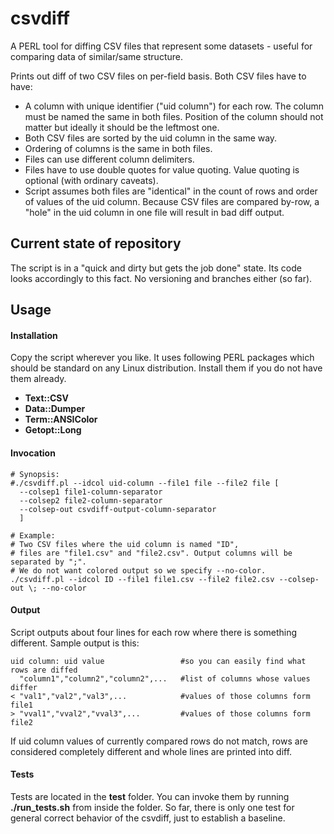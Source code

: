 # csvdiff
A PERL tool for diffing CSV files that represent some datasets - useful for comparing data of similar/same structure.

Prints out diff of two CSV files on per-field basis. Both CSV files have to have:
- A column with unique identifier ("uid column") for each row. The column must be named the same in both files. Position of the column should not matter but ideally it should be the leftmost one.
- Both CSV files are sorted by the uid column in the same way.
- Ordering of columns is the same in both files.
- Files can use different column delimiters.
- Files have to use double quotes for value quoting. Value quoting is optional (with ordinary caveats).
- Script assumes both files are "identical" in the count of rows and order of values of the uid column. Because CSV files are compared by-row, a "hole" in the uid column in one file will result in bad diff output.

## Current state of repository
The script is in a "quick and dirty but gets the job done" state. Its code looks accordingly to this fact. No versioning and branches either (so far).

## Usage
#### Installation
Copy the script wherever you like. It uses following PERL packages which should be standard on any Linux distribution. Install them if you do not have them already.
- **Text::CSV**
- **Data::Dumper**
- **Term::ANSIColor**
- **Getopt::Long**

#### Invocation
```
# Synopsis:
#./csvdiff.pl --idcol uid-column --file1 file --file2 file [
  --colsep1 file1-column-separator
  --colsep2 file2-column-separator
  --colsep-out csvdiff-output-column-separator
  ]

# Example:
# Two CSV files where the uid column is named "ID",
# files are "file1.csv" and "file2.csv". Output columns will be separated by ";".
# We do not want colored output so we specify --no-color.
./csvdiff.pl --idcol ID --file1 file1.csv --file2 file2.csv --colsep-out \; --no-color
```

#### Output
Script outputs about four lines for each row where there is something different. Sample output is this:
```
uid column: uid value                 #so you can easily find what rows are diffed
  "column1","column2","column2",...   #list of columns whose values differ
< "val1","val2","val3",...            #values of those columns form file1
> "vval1","vval2","vval3",...         #values of those columns form file2
```
If uid column values of currently compared rows do not match, rows are considered completely different and whole lines are printed into diff.

#### Tests
Tests are located in the **test** folder. You can invoke them by running **./run_tests.sh** from inside the folder. So far, there is only one test for general correct behavior of the csvdiff, just to establish a baseline.
